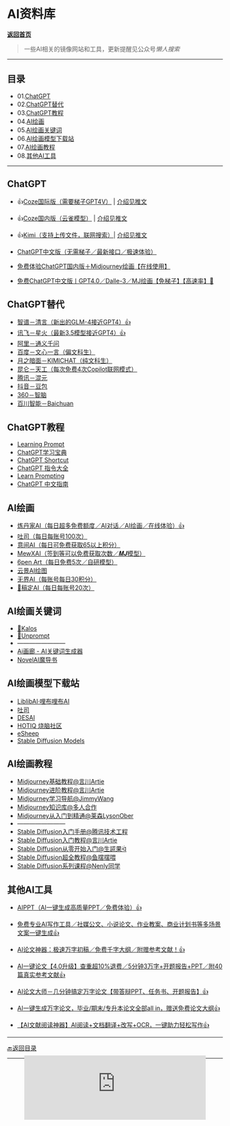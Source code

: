 # AI资料库

[**返回首页**](/README.md)

> 一些AI相关的镜像网站和工具，更新提醒见公众号*懒人搜索*



------

## 目录

- 01.[ChatGPT](#ChatGPT)
- 02.[ChatGPT替代](#ChatGPT替代)
- 03.[ChatGPT教程](#ChatGPT教程)
- 04.[AI绘画](#AI绘画)
- 05.[AI绘画关键词](#AI绘画关键词)
- 06.[AI绘画模型下载站](#AI绘画模型下载站)
-  07.[AI绘画教程](#AI绘画教程)
- 08.[其他AI工具](#其他AI工具)

***

## ChatGPT

- 👍[Coze国际版（需要梯子GPT4V）](https://www.coze.com/) | [介绍见推文](https://mp.weixin.qq.com/s?__biz=MzkwNjE5NDYzOQ==&mid=2247486904&idx=1&sn=c2f0816ccc448c41b5a54a28facd53a0&chksm=c0ed7618f79aff0e7e56d1bb2fa4664158910f12af34dcbaee49d14d12399c1ed841317b9d22&token=2057641479&lang=zh_CN&scene=21#wechat_redirect)
- 👍[Coze国内版（云雀模型）](https://www.coze.cn/) | [介绍见推文](https://mp.weixin.qq.com/s?__biz=MzkwNjE5NDYzOQ==&mid=2247489291&idx=1&sn=80296819826169d0d0d7e1419abd82a8&chksm=c0ed6cabf79ae5bd3270c29e39d8932cd9396852ff56e9187c4f9e54f112b10a2f00ba67130f&token=219016501&lang=zh_CN#rd)
- 👍[Kimi（支持上传文件，联网搜索）]()| [介绍见推文](https://mp.weixin.qq.com/s?__biz=MzkwNjE5NDYzOQ==&mid=2247489550&idx=1&sn=3bd47498843645d958ed318b88b35363&chksm=c0ed63aef79aeab870e0c95aa980ca21b2b567f59bb725809f2a63a5db921e718f28c0045fab&token=219016501&lang=zh_CN#rd)

- [ChatGPT中文版（无需梯子／最新接口／极速体验）](https://wws.lanzoul.com/b0czfctyd)
- [免费体验ChatGPT国内版＋Midjourney绘画【在线使用】](https://chat.aiduihua.com/)
- [免费ChatGPT中文版丨GPT4.0／Dalle-3／MJ绘画【免梯子】【高速率】🚀](https://chat.uyanai.com/?user_sn=31129222)

##  ChatGPT替代

- [智谱－清言（新出的GLM-4接近GPT4）👍](https://www.chatglm.cn/)
- [讯飞－星火（最新3.5模型接近GPT4）👍](https://xinghuo.xfyun.cn/)
- [阿里－通义千问](https://qianwen.aliyun.com/)
- [百度－文心一言（偏文科生）](https://yiyan.baidu.com/)
- [月之暗面－KIMICHAT（纯文科生）](https://kimi.moonshot.cn/)
- [昆仑－天工（每次免费4次Copilot联网模式）](https://neice.tiangong.cn/)
- [腾讯－混元](https://hunyuan.tencent.com/)
- [抖音－豆包](https://www.doubao.com/chat/)
- [360－智脑](https://ai.360.com/)
- [百川智能－Baichuan](https://www.baichuan-ai.com/home)

## ChatGPT教程

- [Learning Prompt](https://learningprompt.wiki/)
- [ChatGPT学习宝典](https://gpt.candobear.com/prompt)
- [ChatGPT Shortcut](https://ai.newzone.top/)
- [ChatGPT 指令大全](https://www.explainthis.io/zh-hant/chatgpt)
- [Learn Prompting](https://learnprompting.org/zh-Hans/)
- [ChatGPT 中文指南](https://gitlab.com/awesomeai/awesome-chatgpt-zh)

## AI绘画

- [炼丹家AI（每日超多免费额度／AI对话／AI绘画／在线体验）👍](https://www.liandanjia.com/inviteCode/irrFlkns)
- [吐司（每日每账号100次）](https://tusiart.com/images/617693482049549036?post_id=617705074162097747&source_id=nz-xoFHglkWwrPQsYHz28hIj)
- [意间AI（每日可免费获取65以上积分）](https://wework.qpic.cn/wwpic/3472_Fj_BFbajS5urPgy_1682591701)
- [MewXAI（签到等可以免费获取次数／𝑴𝑱模型）](https://wework.qpic.cn/wwpic/209356_aEz4ksSmQmuIWK5_1682837868)
- [6pen Art（每日免费5次／自研模型）](https://6pen.art/)
- [云景AI绘图](https://yunjing.gallery/)
- [无界AI（每账号每日30积分）](https://www.wujieai.com/register?inviteCode=NKKQ9I)
- [🚧稿定AI（每日每账号20次）](https://www.gaoding.com/ai)

## AI绘画关键词

- [🐢Kalos](https://kalos.art/discovery)
- [🐢Unprompt](https://unprompt.ai/)
- ————————
- [Ai画廊 - AI关键词生成器](https://www.aigallery.top/)
- [NovelAI魔导书](https://thereisnospon.github.io/NovelAiTag/)

## AI绘画模型下载站

- [LiblibAI·哩布哩布AI](https://www.liblib.ai/)
- [吐司](https://tusiart.com/images/617693482049549036?post_id=617705074162097747&source_id=nz-xoFHglkWwrPQsYHz28hIj)
- [DESAI](https://www.i-desai.com/)
- [HOTIQ 烧脑社区](https://www.hotiq.cn/category/aimx)
- [eSheep](https://www.esheep.com/)
- [Stable Diffusion Models](https://cyberes.github.io/stable-diffusion-models/)

##  AI绘画教程

- [Midjourney基础教程@言川Artie](https://www.uisdc.com/midjourney-7)
- [Midjourney进阶教程@言川Artie](https://www.uisdc.com/midjourney-6)
- [Midjourney学习导航@JimmyWang](https://learningprompt.wiki/docs/midjourney-learning-path)
- [Midjourney知识库@多人合作](https://tob-design.yuque.com/kxcufk/mj)
- [Midjourney从入门到精通@莱森LysonOber](https://www.bilibili.com/video/BV1p24y1h7CQ/)
- ————————
- [Stable Diffusion入门手册@腾讯技术工程](https://mp.weixin.qq.com/s/8czNX-pXyOeFDFhs2fo7HA)
- [Stable Diffusion入门教程@言川Artie](https://www.uisdc.com/stable-diffusion-3)
- [Stable Diffusion从零开始入门@生誮果ᐛ](https://www.uisdc.com/stable-diffusion-4)
- [Stable Diffusion超全教程@鱼摆摆喂](https://www.bilibili.com/video/BV1Qc411L7v1/)
- [Stable Diffusion系列课程@Nenly同学](https://www.bilibili.com/video/BV1As4y127HW/)

## 其他AI工具

- [AIPPT（AI一键生成高质量PPT／免费体验）👍](https://www.aippt.cn/)

- [免费专业AI写作工具／社媒公文、小说论文、作业教案、商业计划书等多场景文案一键生成👍](https://ibiling.cn/)

- [AI论文神器：极速万字初稿／免费千字大纲／附赠参考文献！👍](https://ibiling.cn/paper)

- [AI一键论文【4.0升级】查重超10%退费／5分钟3万字+开题报告+PPT／附40篇真实参考文献👍](https://www.aipaperpass.com/)

- [AI论文大师－几分钟搞定万字论文【带答辩PPT、任务书、开题报告】👍](https://kf.aiduihua.com/app/ycPaper/)

- [AI一键生成万字论文，毕业/期末/专升本论文全部all in，赠送免费论文大纲👍](https://baipingai.com/paper/paper-sc)

- [【AI文献阅读神器】AI阅读+文档翻译+改写+OCR，一键助力轻松写作👍](https://baoyueai.com/)

  

***



[🔙返回目录](#目录)



------

<figure class="notion-asset-wrapper notion-asset-wrapper-embed notion-block-1c5fa359e4d443798dfa7bc86198900a"><div style="position:relative;display:flex;justify-content:center;align-self:center;width:100%;max-width:100%;flex-direction:column;height:106.99510955810547px"><iframe class="notion-asset-object-fit" src="https://cn.widgetstore.net/view/index.html?q=5b049cc8622189440f31d6307d40e568.41d77edc6507a37202b75520258dcf2d" title="iframe embed" frameborder="0" allowfullscreen="" loading="lazy" scrolling="auto"></iframe></div></figure>
